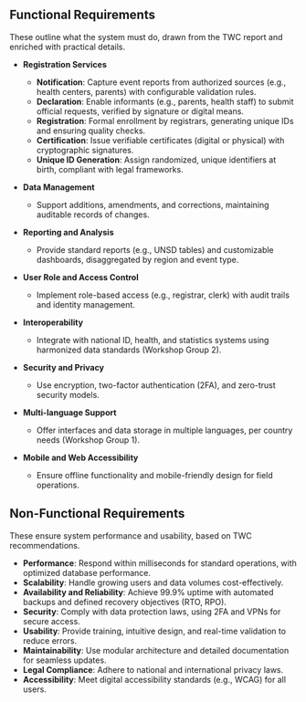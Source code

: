 
## Functional Requirements
These outline what the system must do, drawn from the TWC report and enriched with practical details.

- **Registration Services**
  - **Notification**: Capture event reports from authorized sources (e.g., health centers, parents) with configurable validation rules.
  - **Declaration**: Enable informants (e.g., parents, health staff) to submit official requests, verified by signature or digital means.
  - **Registration**: Formal enrollment by registrars, generating unique IDs and ensuring quality checks.
  - **Certification**: Issue verifiable certificates (digital or physical) with cryptographic signatures.
  - **Unique ID Generation**: Assign randomized, unique identifiers at birth, compliant with legal frameworks.

- **Data Management**
  - Support additions, amendments, and corrections, maintaining auditable records of changes.

- **Reporting and Analysis**
  - Provide standard reports (e.g., UNSD tables) and customizable dashboards, disaggregated by region and event type.

- **User Role and Access Control**
  - Implement role-based access (e.g., registrar, clerk) with audit trails and identity management.

- **Interoperability**
  - Integrate with national ID, health, and statistics systems using harmonized data standards (Workshop Group 2).

- **Security and Privacy**
  - Use encryption, two-factor authentication (2FA), and zero-trust security models.

- **Multi-language Support**
  - Offer interfaces and data storage in multiple languages, per country needs (Workshop Group 1).

- **Mobile and Web Accessibility**
  - Ensure offline functionality and mobile-friendly design for field operations.

## Non-Functional Requirements
These ensure system performance and usability, based on TWC recommendations.

- **Performance**: Respond within milliseconds for standard operations, with optimized database performance.
- **Scalability**: Handle growing users and data volumes cost-effectively.
- **Availability and Reliability**: Achieve 99.9% uptime with automated backups and defined recovery objectives (RTO, RPO).
- **Security**: Comply with data protection laws, using 2FA and VPNs for secure access.
- **Usability**: Provide training, intuitive design, and real-time validation to reduce errors.
- **Maintainability**: Use modular architecture and detailed documentation for seamless updates.
- **Legal Compliance**: Adhere to national and international privacy laws.
- **Accessibility**: Meet digital accessibility standards (e.g., WCAG) for all users.

